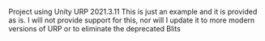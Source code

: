 Project using Unity URP 2021.3.11
This is just an example and it is provided as is. 
I will not provide support for this, nor will I update it to more modern versions of URP or to eliminate the deprecated Blits